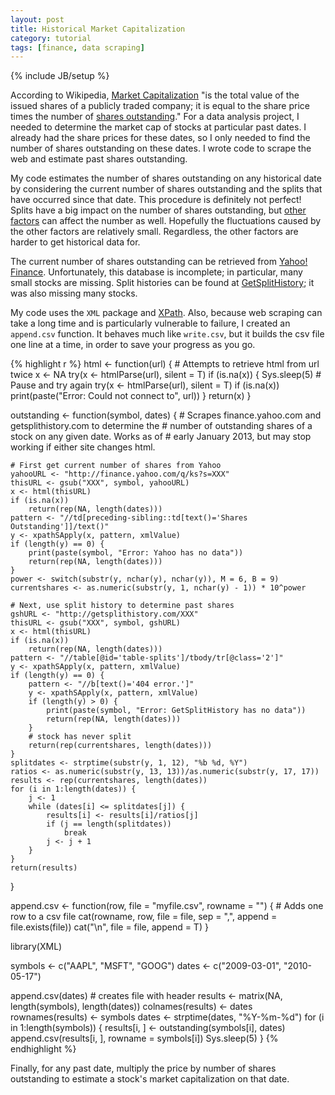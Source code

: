 ```yaml
---
layout: post
title: Historical Market Capitalization
category: tutorial
tags: [finance, data scraping]
---
```

{% include JB/setup %}


According to Wikipedia, [Market Capitalization](http://en.wikipedia.org/wiki/Market_capitalization) "is the total value of the issued shares of a publicly traded company; it is equal to the share price times the number of [shares outstanding](http://en.wikipedia.org/wiki/Shares_outstanding)." For a data analysis project, I needed to determine the market cap of stocks at particular past dates. I already had the share prices for these dates, so I only needed to find the number of shares outstanding on these dates. I wrote code to scrape the web and estimate past shares outstanding.

My code estimates the number of shares outstanding on any historical date by considering the current number of shares outstanding and the splits that have occurred since that date. This procedure is definitely not perfect! Splits have a big impact on the number of shares outstanding, but [other factors](http://answers.yahoo.com/question/index?qid=20061026104715AAJUVbe) can affect the number as well. Hopefully the fluctuations caused by the other factors are relatively small. Regardless, the other factors are harder to get historical data for.

The current number of shares outstanding can be retrieved from [Yahoo! Finance](http://finance.yahoo.com/). Unfortunately, this database is incomplete; in particular, many small stocks are missing. Split histories can be found at [GetSplitHistory](http://getsplithistory.com/); it was also missing many stocks.

My code uses the `XML` package and [XPath](http://en.wikipedia.org/wiki/XPath). Also, because web scraping can take a long time and is particularly vulnerable to failure, I created an `append.csv` function. It behaves much like `write.csv`, but it builds the csv file one line at a time, in order to save your progress as you go.

<a id="Outstanding"></a>
{% highlight r %}
html <- function(url) {
    # Attempts to retrieve html from url twice
    x <- NA
    try(x <- htmlParse(url), silent = T)
    if (is.na(x)) {
        Sys.sleep(5)  # Pause and try again
        try(x <- htmlParse(url), silent = T)
        if (is.na(x)) 
            print(paste("Error: Could not connect to", url))
    }
    return(x)
}

outstanding <- function(symbol, dates) {
    # Scrapes finance.yahoo.com and getsplithistory.com to determine the
    # number of outstanding shares of a stock on any given date. Works as of
    # early January 2013, but may stop working if either site changes html.
    
    # First get current number of shares from Yahoo
    yahooURL <- "http://finance.yahoo.com/q/ks?s=XXX"
    thisURL <- gsub("XXX", symbol, yahooURL)
    x <- html(thisURL)
    if (is.na(x)) 
        return(rep(NA, length(dates)))
    pattern <- "//td[preceding-sibling::td[text()='Shares Outstanding']]/text()"
    y <- xpathSApply(x, pattern, xmlValue)
    if (length(y) == 0) {
        print(paste(symbol, "Error: Yahoo has no data"))
        return(rep(NA, length(dates)))
    }
    power <- switch(substr(y, nchar(y), nchar(y)), M = 6, B = 9)
    currentshares <- as.numeric(substr(y, 1, nchar(y) - 1)) * 10^power
    
    # Next, use split history to determine past shares
    gshURL <- "http://getsplithistory.com/XXX"
    thisURL <- gsub("XXX", symbol, gshURL)
    x <- html(thisURL)
    if (is.na(x)) 
        return(rep(NA, length(dates)))
    pattern <- "//table[@id='table-splits']/tbody/tr[@class='2']"
    y <- xpathSApply(x, pattern, xmlValue)
    if (length(y) == 0) {
        pattern <- "//b[text()='404 error.']"
        y <- xpathSApply(x, pattern, xmlValue)
        if (length(y) > 0) {
            print(paste(symbol, "Error: GetSplitHistory has no data"))
            return(rep(NA, length(dates)))
        }
        # stock has never split
        return(rep(currentshares, length(dates)))
    }
    splitdates <- strptime(substr(y, 1, 12), "%b %d, %Y")
    ratios <- as.numeric(substr(y, 13, 13))/as.numeric(substr(y, 17, 17))
    results <- rep(currentshares, length(dates))
    for (i in 1:length(dates)) {
        j <- 1
        while (dates[i] <= splitdates[j]) {
            results[i] <- results[i]/ratios[j]
            if (j == length(splitdates)) 
                break
            j <- j + 1
        }
    }
    return(results)
}

append.csv <- function(row, file = "myfile.csv", rowname = "") {
    # Adds one row to a csv file
    cat(rowname, row, file = file, sep = ",", append = file.exists(file))
    cat("\n", file = file, append = T)
}


library(XML)

symbols <- c("AAPL", "MSFT", "GOOG")
dates <- c("2009-03-01", "2010-05-17")

append.csv(dates)  # creates file with header
results <- matrix(NA, length(symbols), length(dates))
colnames(results) <- dates
rownames(results) <- symbols
dates <- strptime(dates, "%Y-%m-%d")
for (i in 1:length(symbols)) {
    results[i, ] <- outstanding(symbols[i], dates)
    append.csv(results[i, ], rowname = symbols[i])
    Sys.sleep(5)
}
{% endhighlight %}


Finally, for any past date, multiply the price by number of shares outstanding to estimate a stock's market capitalization on that date.

